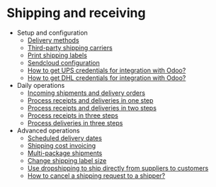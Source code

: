 # Shipping and receiving

  * Setup and configuration
    * [Delivery methods](shipping_receiving/setup_configuration/delivery_method.html)
    * [Third-party shipping carriers](shipping_receiving/setup_configuration/third_party_shipper.html)
    * [Print shipping labels](shipping_receiving/setup_configuration/labels.html)
    * [Sendcloud configuration](shipping_receiving/setup_configuration/sendcloud_shipping.html)
    * [How to get UPS credentials for integration with Odoo?](shipping_receiving/setup_configuration/ups_credentials.html)
    * [How to get DHL credentials for integration with Odoo?](shipping_receiving/setup_configuration/dhl_credentials.html)
  * Daily operations
    * [Incoming shipments and delivery orders](shipping_receiving/daily_operations/shipments_deliveries.html)
    * [Process receipts and deliveries in one step](shipping_receiving/daily_operations/receipts_delivery_one_step.html)
    * [Process receipts and deliveries in two steps](shipping_receiving/daily_operations/receipts_delivery_two_steps.html)
    * [Process receipts in three steps](shipping_receiving/daily_operations/receipts_three_steps.html)
    * [Process deliveries in three steps](shipping_receiving/daily_operations/delivery_three_steps.html)
  * Advanced operations
    * [Scheduled delivery dates](shipping_receiving/advanced_operations_shipping/scheduled_dates.html)
    * [Shipping cost invoicing](shipping_receiving/advanced_operations_shipping/invoicing.html)
    * [Multi-package shipments](shipping_receiving/advanced_operations_shipping/multipack.html)
    * [Change shipping label size](shipping_receiving/advanced_operations_shipping/label_type.html)
    * [Use dropshipping to ship directly from suppliers to customers](shipping_receiving/advanced_operations_shipping/dropshipping.html)
    * [How to cancel a shipping request to a shipper?](shipping_receiving/advanced_operations_shipping/cancel.html)

